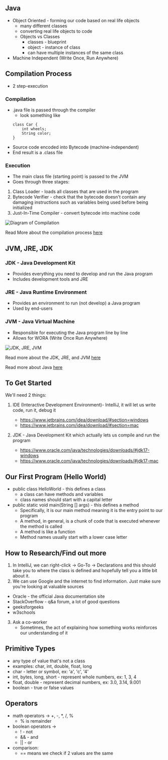 ## Java
- Object Oriented - forming our code based on real life objects
    - many different classes
    - converting real life objects to code
    - Objects vs Classes
        - classes - blueprint
        - object - instance of class
        - can have multiple instances of the same class
- Machine Independent (Write Once, Run Anywhere)

## Compilation Process
- 2 step-execution
### Compilation
- .java file is passed through the compiler
    - look something like 
    ``` 
    class Car {
        int wheels;
        String color;
    }
    ```
- Source code encoded into Bytecode (machine-independent)
- End result is a .class file
### Execution
- The main class file (starting point) is passed to the JVM
- Goes through three stages:
1. Class Loader - loads all classes that are used in the program
2. Bytecode Verifier - check that the bytecode doesn't contain any damaging instructions such as variables being used before being initialized
3. Just-In-Time Compiler - convert bytecode into machine code

![Diagram of Compilation](https://media.geeksforgeeks.org/wp-content/uploads/java.jpg)

Read More about the compilation process [here](https://www.geeksforgeeks.org/compilation-execution-java-program/)

## JVM, JRE, JDK
### JDK - Java Development Kit
- Provides everything you need to develop and run the Java program
- Includes development tools and JRE

### JRE - Java Runtime Environment
- Provides an environment to run (not develop) a Java program
- Used by end-users

### JVM - Java Virtual Machine
- Responsible for executing the Java program line by line
- Allows for WORA (Write Once Run Anywhere)


![JDK, JRE, JVM](https://media.geeksforgeeks.org/wp-content/uploads/20210218150010/JDK.png)

Read more about the JDK, JRE, and JVM [here](https://www.geeksforgeeks.org/differences-jdk-jre-jvm/)

Read more about Java [here](https://www.geeksforgeeks.org/java/)


## To Get Started
We'll need 2 things:
1. IDE (Interactive Development Environment)- IntelliJ, it will let us write code, run it, debug it
    - https://www.jetbrains.com/idea/download/#section=windows
    - https://www.jetbrains.com/idea/download/#section=mac

2. JDK - Java Development Kit which actually lets us compile and run the program
    - https://www.oracle.com/java/technologies/downloads/#jdk17-windows
    - https://www.oracle.com/java/technologies/downloads/#jdk17-mac

## Our First Program (Hello World)
- public class HelloWorld - this defines a class
    - a class can have methods and variables
    - class names should start with a capital letter
- public static void main(String [] args) - this defines a method
    - Specifically, it is our main method meaning it is the entry point to our program
    - A method, in general, is a chunk of code that is executed whenever the method is called
    - A method is like a function
    - Method names usually start with a lower case letter

## How to Research/Find out more
1. In IntelliJ, we can right-click -> Go-To -> Declarations and this should take you to where the class is defined and hopefully tell you a little bit about it. 
2. We can use Google and the internet to find information. Just make sure you're looking at valuable sources
- Oracle - the official Java documentation site
- StackOverflow - q&a forum, a lot of good questions
- geeksforgeeks
- w3schools
3. Ask a co-worker
    - Sometimes, the act of explaining how something works reinforces our understanding of it

## Primitive Types
- any type of value that's not a class
- examples: char, int, double, float, long
- char - letter or symbol, ex: 'a', 'c', '4'
- int, bytes, long, short - represent whole numbers, ex: 1, 3, 4
- float, double - represent decimal numbers, ex: 3.0, 3.14, 9.001
- boolean - true or false values

## Operators
- math operators -> +, -, *, /, %
    - % is remainder
- boolean operators -> 
    - ! - not
    - && - and
    - || - or
- comparison:
    - == means we check if 2 values are the same

